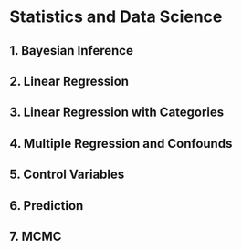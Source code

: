 # Statistics and Data Science
## 1. Bayesian Inference
## 2. Linear Regression
## 3. Linear Regression with Categories
## 4. Multiple Regression and Confounds
## 5. Control Variables
## 6. Prediction
## 7. MCMC